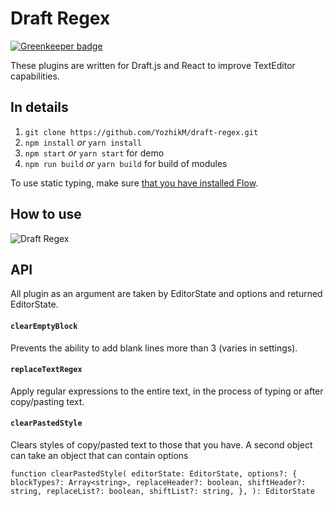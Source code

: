 
# Draft Regex

[![Greenkeeper badge](https://badges.greenkeeper.io/YozhikM/draft-regex.svg)](https://greenkeeper.io/)

These plugins are written for Draft.js and React to improve TextEditor capabilities.

## In details

1. `git clone https://github.com/YozhikM/draft-regex.git`
2. `npm install` *or* `yarn install`
3. `npm start` *or* `yarn start` for demo
4. `npm run build` *or* `yarn build` for build of modules

To use static typing, make sure [that you have installed Flow](https://flow.org/en/docs/install).

## How to use

![Draft Regex](https://i.imgur.com/xzQyZpj.png)

## API

All plugin as an argument are taken by EditorState and options and returned EditorState.

#### `clearEmptyBlock`
Prevents the ability to add blank lines more than 3 (varies in settings).

#### `replaceTextRegex`
Apply regular expressions to the entire text, in the process of typing or after copy/pasting text.

#### `clearPastedStyle`
Clears styles of copy/pasted text to those that you have.
A second object can take an object that can contain options

`function clearPastedStyle(
  editorState: EditorState,
  options?: {
    blockTypes?: Array<string>,
    replaceHeader?: boolean,
    shiftHeader?: string,
    replaceList?: boolean,
    shiftList?: string,
  },
): EditorState`
